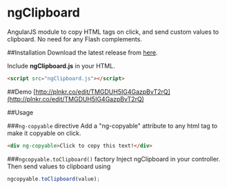 
# ngClipboard
AngularJS module to copy HTML tags on click, and send custom values to clipboard. No need for any Flash complements.

##Installation
Download the latest release from [here](https://github.com/nico-val/ngClipboard/releases/lastest).

Include **ngClipboard.js** in your HTML.
```html
<script src="ngClipboard.js"></script>
```

##Demo
[http://plnkr.co/edit/TMGDUH5IG4GazpBvT2rQ](http://plnkr.co/edit/TMGDUH5IG4GazpBvT2rQ)

##Usage

###```ng-copyable``` directive
Add a "ng-copyable" attribute to any html tag to make it copyable on click.
```html
<div ng-copyable>Click to copy this text!</div>
```

###```ngcopyable.toClipboard()``` factory
Inject ngClipboard in your controller. Then send values to clipboard using
```javascript
ngcopyable.toClipboard(value);
```
